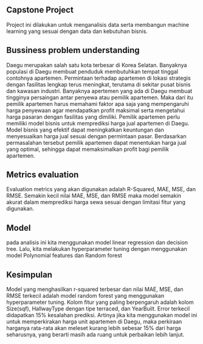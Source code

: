 ## Capstone Project 
Project ini dilakukan untuk menganalisis data serta membangun machine learning yang sesuai dengan data dan kebutuhan bisnis. 
## Bussiness problem understanding
Daegu merupakan salah satu kota terbesar di Korea Selatan. Banyaknya populasi di Daegu membuat penduduk membutuhkan tempat tinggal contohnya apartemen. 
Permintaan terhadap apartemen di lokasi strategis dengan fasilitas lengkap terus meningkat, terutama di sekitar pusat bisnis dan kawasan industri.
Banyaknya apertemen yang ada di Daegu membuat tingginya persaingan antar penyewa atau pemilik apartemen. 
Maka dari itu pemilik apartemen harus memahami faktor apa saja yang mempengaruhi harga penyewaan agar mendapatkan profit maksimal serta mengetahui harga pasaran dengan fasilitas yang dimiliki.
Pemilik apartemen perlu memiliki model bisnis untuk memprediksi harga jual apartemen di Daegu.
Model bisnis yang efektif dapat meningkatkan keuntungan dan menyesuaikan harga jual sesuai dengan permintaan pasar.
Berdasarkan permasalahan tersebut pemilik apartemen dapat menentukan harga jual yang optimal, sehingga dapat memaksimalkan profit bagi pemilik apartemen.
## Metrics evaluation
Evaluation metrics yang akan digunakan adalah R-Squared, MAE, MSE, dan RMSE.
Semakin kecil nilai MAE, MSE, dan RMSE maka model semakin akurat dalam memprediksi harga sewa sesuai dengan limitasi fitur yang digunakan. 
## Model
pada analisis ini kita menggunakan model linear regression dan decision tree. 
Lalu, kita melakukan hyperparameter tuning dengan menggunakan model Polynomial features dan Random forest
## Kesimpulan
Model yang menghasilkan r-squared terbesar dan nilai MAE, MSE, dan RMSE terkecil adalah model random forest yang menggunakan hyperparameter tuning.
Kolom fitur yang paling berpengaruh adalah kolom Size(sqf), HallwayType dengan tipe terraced, dan YearBuilt.
Error terkecil didapatkan 15% kesalahan prediksi. Artinya jika kita menggunakan model ini untuk memperkirakan harga unit apartemen di Daegu, 
maka perkiraan harganya rata-rata akan meleset kurang lebih sebesar 15% dari harga seharusnya, yang berarti masih ada ruang untuk perbaikan lebih lanjut. 
